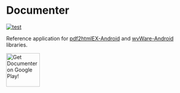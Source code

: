 # Documenter

[![test](https://github.com/ViliusSutkus89/Documenter/actions/workflows/test.yml/badge.svg)](https://github.com/ViliusSutkus89/Documenter/actions/workflows/test.yml)

Reference application for [pdf2htmlEX-Android](https://github.com/ViliusSutkus89/pdf2htmlEX-Android) and [wvWare-Android](https://github.com/ViliusSutkus89/wvWare-Android) libraries.

<a href="https://play.google.com/store/apps/details?id=com.viliussutkus89.documenter&utm_source=GitHub" target="_blank"><img src="https://play.google.com/intl/en_us/badges/images/generic/en-play-badge.png" alt="Get Documenter on Google Play!" height="90"/></a>
